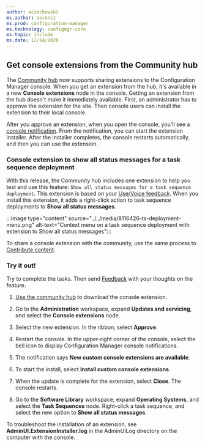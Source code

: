 ```yaml
---
author: aczechowski
ms.author: aaroncz
ms.prod: configuration-manager
ms.technology: configmgr-core
ms.topic: include
ms.date: 12/14/2020
---
```


## <a name="bkmk_hubext"></a> Get console extensions from the Community hub

<!--8116426-->

The [Community hub](../../../../servers/manage/community-hub.md) now supports sharing extensions to the Configuration Manager console. When you get an extension from the hub, it's available in a new **Console extensions** node in the console. Getting an extension from the hub doesn't make it immediately available. First, an administrator has to approve the extension for the site. Then console users can install the extension to their local console.

After you approve an extension, when you open the console, you'll see a [console notification](../../../../servers/manage/community-hub.md#bkmk_hub_os). From the notification, you can start the extension installer. After the installer completes, the console restarts automatically, and then you can use the extension.

### Console extension to show all status messages for a task sequence deployment

With this release, the Community hub includes one extension to help you test and use this feature: `Show all status messages for a task sequence deployment`. This extension is based on your [UserVoice feedback](https://configurationmanager.uservoice.com/forums/300492-ideas/suggestions/11605476-status-messages-in-the-sccm-console). When you install this extension, it adds a right-click action to task sequence deployments to **Show all status messages**.

:::image type="content" source="../../media/8116426-ts-deployment-menu.png" alt-text="Context menu on a task sequence deployment with extension to Show all status messages":::

To share a console extension with the community, use the same process to [Contribute content](../../../../servers/manage/community-hub.md#join-the-community-hub-to-contribute-content).

### Try it out!

Try to complete the tasks. Then send [Feedback](../../../../understand/product-feedback.md) with your thoughts on the feature.

1. [Use the community hub](../../../../servers/manage/community-hub.md#use-the-community-hub) to download the console extension.

1. Go to the **Administration** workspace, expand **Updates and servicing**, and select the **Console extensions** node.

1. Select the new extension. In the ribbon, select **Approve**.

1. Restart the console. In the upper-right corner of the console, select the bell icon to display Configuration Manager console notifications.

1. The notification says **New custom console extensions are available**.

1. To start the install, select **Install custom console extensions**.

1. When the update is complete for the extension, select **Close**. The console restarts.

1. Go to the **Software Library** workspace, expand **Operating Systems**, and select the **Task Sequences** node. Right-click a task sequence, and select the new option to **Show all status messages**.

To troubleshoot the installation of an extension, see **AdminUI.ExtensionInstaller.log** in the AdminUILog directory on the computer with the console.
